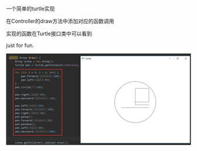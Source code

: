 一个简单的turtle实现

在Controller的draw方法中添加对应的函数调用

实现的函数在Turtle接口类中可以看到

just for fun.

![screenshot](screenshot.jpg "")